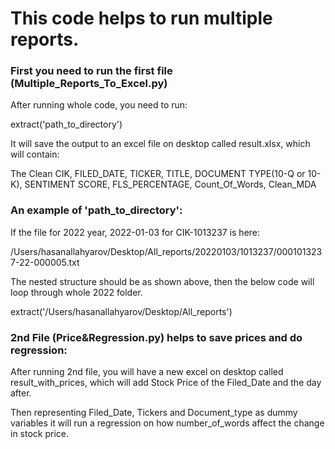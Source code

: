 # This code helps to run multiple reports.

### First you need to run the first file (Multiple_Reports_To_Excel.py)

After running whole code, you need to run:

extract('path_to_directory')

It will save the output to an excel file on desktop called result.xlsx, which will contain:

The Clean  CIK, FILED_DATE, TICKER, TITLE, DOCUMENT TYPE(10-Q or 10-K), SENTIMENT SCORE, FLS_PERCENTAGE, Count_Of_Words, Clean_MDA



### An example of 'path_to_directory':

If the file for 2022 year, 2022-01-03 for CIK-1013237 is here:

/Users/hasanallahyarov/Desktop/All_reports/20220103/1013237/0001013237-22-000005.txt

The nested structure should be as shown above, then the below code will loop through whole 2022 folder.

extract('/Users/hasanallahyarov/Desktop/All_reports')

### 2nd File (Price&Regression.py) helps to save prices and do regression:

After running 2nd file, you will have a new excel on desktop called result_with_prices, which will add Stock Price of the Filed_Date and the day after.

Then representing Filed_Date, Tickers and Document_type as dummy variables it will run a regression on how number_of_words affect the change in stock price.
